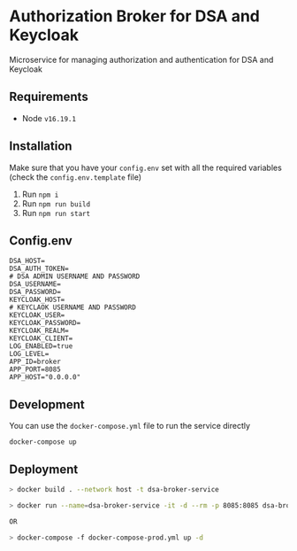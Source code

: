 # Authorization Broker for DSA and Keycloak

Microservice for managing authorization and authentication for DSA and Keycloak

## Requirements

- Node `v16.19.1`

## Installation

Make sure that you have your `config.env` set with all the required variables (check the `config.env.template` file)

1.  Run `npm i`
2.  Run `npm run build`
3.  Run `npm run start`

## Config.env

```
DSA_HOST=
DSA_AUTH_TOKEN=
# DSA ADMIN USERNAME AND PASSWORD
DSA_USERNAME=
DSA_PASSWORD=
KEYCLOAK_HOST=
# KEYCLAOK USERNAME AND PASSWORD
KEYCLOAK_USER=
KEYCLOAK_PASSWORD=
KEYCLOAK_REALM=
KEYCLOAK_CLIENT=
LOG_ENABLED=true
LOG_LEVEL=
APP_ID=broker
APP_PORT=8085
APP_HOST="0.0.0.0"
```

## Development

You can use the `docker-compose.yml` file to run the service directly
```
docker-compose up
```
## Deployment 
```bash
> docker build . --network host -t dsa-broker-service

> docker run --name=dsa-broker-service -it -d --rm -p 8085:8085 dsa-broker-service

OR

> docker-compose -f docker-compose-prod.yml up -d
```